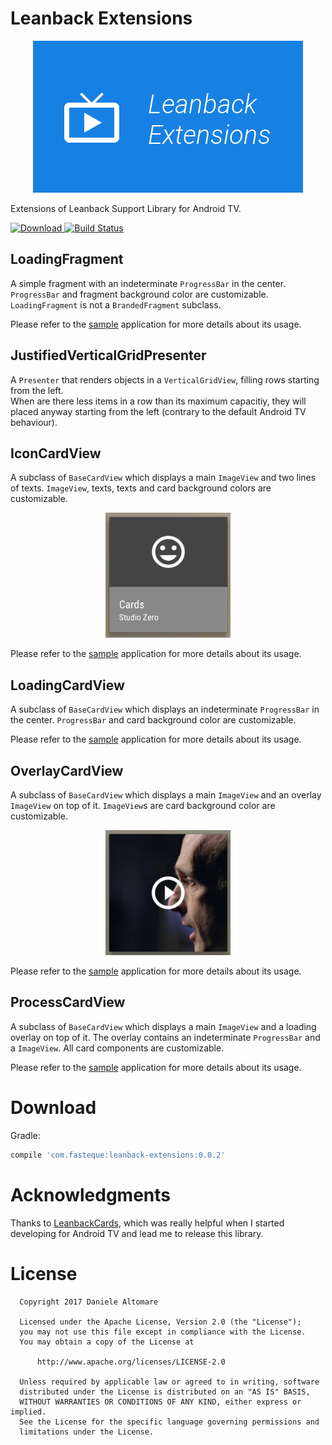 Leanback Extensions
========

<p align="center">
    <img src="resources/app_icon_leanback.png" alt="Leanback Extensions"/>
</p>

Extensions of Leanback Support Library for Android TV.

[ ![Download](https://api.bintray.com/packages/fasteque/maven/leanback-extensions/images/download.svg) ](https://bintray.com/fasteque/maven/leanback-extensions/_latestVersion) [![Build Status](https://travis-ci.org/fasteque/leanback-extensions.svg?branch=master)](https://travis-ci.org/fasteque/leanback-extensions)

LoadingFragment
--------
A simple fragment with an indeterminate `ProgressBar` in the center. `ProgressBar` and fragment background color are customizable.<br>
`LoadingFragment` is not a `BrandedFragment` subclass.

Please refer to the [sample](https://github.com/fasteque/leanback-extensions/blob/master/app/src/main/java/com/fasteque/leanback/sample/LoadingActivity.java) application for more details about its usage.

JustifiedVerticalGridPresenter
--------
A `Presenter` that renders objects in a `VerticalGridView`, filling rows starting from the left.<br>
When are there less items in a row than its maximum capacitiy, they will placed anyway starting from the left (contrary to the default Android TV behaviour).

IconCardView
--------
A subclass of `BaseCardView` which displays a main `ImageView` and two lines of texts. `ImageView`, texts, texts and card background colors are customizable.

<p align="center">
    <img src="resources/icon_card_view.png" alt="IconCardView" height="200" width="200"/>
</p>

Please refer to the [sample](https://github.com/fasteque/leanback-extensions/blob/master/app/src/main/java/com/fasteque/leanback/sample/IconCardPresenter.java) application for more details about its usage.

LoadingCardView
--------
A subclass of `BaseCardView` which displays an indeterminate `ProgressBar` in the center. `ProgressBar` and card background color are customizable.

Please refer to the [sample](https://github.com/fasteque/leanback-extensions/blob/master/app/src/main/java/com/fasteque/leanback/sample/LoadingCardPresenter.java) application for more details about its usage.

OverlayCardView
--------
A subclass of `BaseCardView` which displays a main `ImageView` and an overlay `ImageView` on top of it. `ImageView`s are card background color are customizable.

<p align="center">
    <img src="resources/overlay_card_view.png" alt="OverlayCardView" height="200" width="200"/>
</p>

Please refer to the [sample](https://github.com/fasteque/leanback-extensions/blob/master/app/src/main/java/com/fasteque/leanback/sample/OverlayCardPresenter.java) application for more details about its usage.

ProcessCardView
--------
A subclass of `BaseCardView` which displays a main `ImageView` and a loading overlay on top of it. The overlay contains an indeterminate `ProgressBar` and a `ImageView`. All card components are customizable.

Please refer to the [sample](https://github.com/fasteque/leanback-extensions/blob/master/app/src/main/java/com/fasteque/leanback/sample/ProcessCardPresenter.java) application for more details about its usage.

Download
========

Gradle:
```groovy
compile 'com.fasteque:leanback-extensions:0.0.2'
```

Acknowledgments
========

Thanks to [LeanbackCards](https://github.com/hitherejoe/LeanbackCards), which was really helpful when I started developing for Android TV and lead me to release this library.

License
========

      Copyright 2017 Daniele Altomare

      Licensed under the Apache License, Version 2.0 (the "License");
      you may not use this file except in compliance with the License.
      You may obtain a copy of the License at

          http://www.apache.org/licenses/LICENSE-2.0

      Unless required by applicable law or agreed to in writing, software
      distributed under the License is distributed on an "AS IS" BASIS,
      WITHOUT WARRANTIES OR CONDITIONS OF ANY KIND, either express or implied.
      See the License for the specific language governing permissions and
      limitations under the License.
